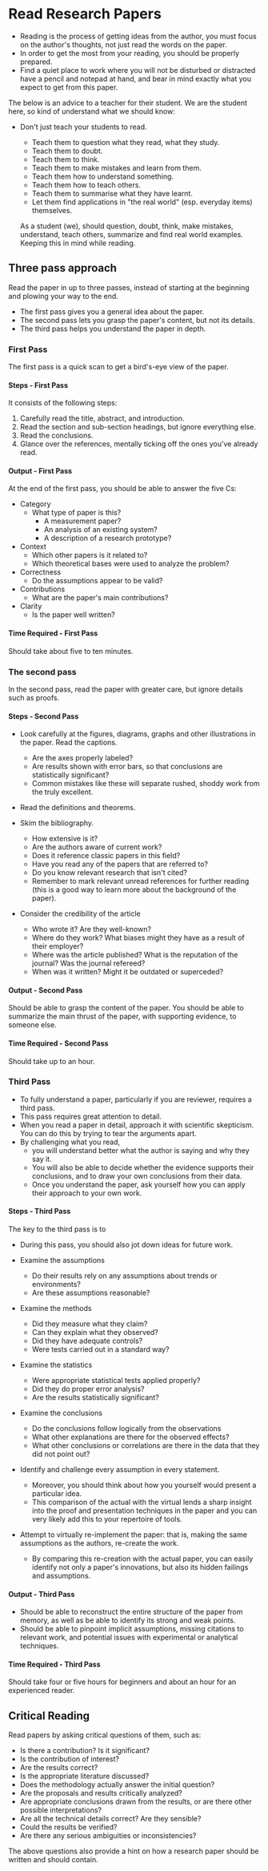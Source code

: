 # Read Research Papers

- Reading is the process of getting ideas from the author, you must focus on the author's thoughts, not just read the words on the paper.
- In order to get the most from your reading, you should be properly prepared.
- Find a quiet place to work where you will not be disturbed or distracted have a pencil and notepad at hand, and bear in mind exactly what you expect to get from this paper.

The below is an advice to a teacher for their student. We are the student here, so kind of understand what we should know:

- Don't just teach your students to read.
  - Teach them to question what they read, what they study.
  - Teach them to doubt.
  - Teach them to think.
  - Teach them to make mistakes and learn from them.
  - Teach them how to understand something.
  - Teach them how to teach others.
  - Teach them to summarise what they have learnt.
  - Let them find applications in "the real world" (esp. everyday items) themselves.

  As a student (we), should question, doubt, think, make mistakes, understand, teach others, summarize and find real world examples. Keeping this in mind while reading.

## Three pass approach

Read the paper in up to three passes, instead of starting at the beginning and plowing your way to the end.

- The first pass gives you a general idea about the paper.
- The second pass lets you grasp the paper's content, but not its details.
- The third pass helps you understand the paper in depth.

### First Pass

The first pass is a quick scan to get a bird's-eye view of the paper.

#### Steps - First Pass

It consists of the following steps:

1. Carefully read the title, abstract, and introduction.
2. Read the section and sub-section headings, but ignore everything else.
3. Read the conclusions.
4. Glance over the references, mentally ticking off the ones you've already read.

#### Output - First Pass

At the end of the first pass, you should be able to answer the five Cs:

- Category
  - What type of paper is this?
    - A measurement paper?
    - An analysis of an existing system?
    - A description of a research prototype?
- Context
  - Which other papers is it related to?
  - Which theoretical bases were used to analyze the problem?
- Correctness
  - Do the assumptions appear to be valid?
- Contributions
  - What are the paper's main contributions?
- Clarity
  - Is the paper well written?

#### Time Required - First Pass

Should take about five to ten minutes.

### The second pass

In the second pass, read the paper with greater care, but ignore details such as proofs.

#### Steps - Second Pass

- Look carefully at the figures, diagrams, graphs and other illustrations in the paper. Read the captions.
  - Are the axes properly labeled?
  - Are results shown with error bars, so that conclusions are statistically significant?
  - Common mistakes like these will separate rushed, shoddy work from the truly excellent.

- Read the definitions and theorems.

- Skim the bibliography.
  - How extensive is it?
  - Are the authors aware of current work?
  - Does it reference classic papers in this field?
  - Have you read any of the papers that are referred to?
  - Do you know relevant research that isn't cited?
  - Remember to mark relevant unread references for further reading (this is a good way to learn more about the background of the paper).

- Consider the credibility of the article
  - Who wrote it? Are they well-known?
  - Where do they work? What biases might they have as a result of their employer?
  - Where was the article published? What is the reputation of the journal? Was the journal refereed?
  - When was it written? Might it be outdated or superceded?

#### Output - Second Pass

Should be able to grasp the content of the paper. You should be able to summarize the main thrust of the paper, with supporting evidence, to someone else.

#### Time Required - Second Pass

Should take up to an hour.

### Third Pass

- To fully understand a paper, particularly if you are reviewer, requires a third pass.
- This pass requires great attention to detail.
- When you read a paper in detail, approach it with scientific skepticism. You can do this by trying to tear the arguments apart.
- By challenging what you read,
  - you will understand better what the author is saying and why they say it.
  - You will also be able to decide whether the evidence supports their conclusions, and to draw your own conclusions from their data.
  - Once you understand the paper, ask yourself how you can apply their approach to your own work.

#### Steps - Third Pass

The key to the third pass is to

- During this pass, you should also jot down ideas for future work.

- Examine the assumptions
  - Do their results rely on any assumptions about trends or environments?
  - Are these assumptions reasonable?

- Examine the methods
  - Did they measure what they claim?
  - Can they explain what they observed?
  - Did they have adequate controls?
  - Were tests carried out in a standard way?

- Examine the statistics
  - Were appropriate statistical tests applied properly?
  - Did they do proper error analysis?
  - Are the results statistically significant?

- Examine the conclusions
  - Do the conclusions follow logically from the observations
  - What other explanations are there for the observed effects?
  - What other conclusions or correlations are there in the data that they did not point out?

- Identify and challenge every assumption in every statement.
  - Moreover, you should think about how you yourself would present a particular idea.
  - This comparison of the actual with the virtual lends a sharp insight into the proof and presentation techniques in the paper and you can very likely add this to your repertoire of tools.
- Attempt to virtually re-implement the paper: that is, making the same assumptions as the authors, re-create the work.
  - By comparing this re-creation with the actual paper, you can easily identify not only a paper's innovations, but also its hidden failings and assumptions.

#### Output - Third Pass

- Should be able to reconstruct the entire structure of the paper from memory, as well as be able to identify its strong and weak points.
- Should be able to pinpoint implicit assumptions, missing citations to relevant work, and potential issues with experimental or analytical techniques.

#### Time Required - Third Pass

Should take four or five hours for beginners and about an hour for an experienced reader.

## Critical Reading

Read papers by asking critical questions of them, such as:

- Is there a contribution? Is it significant?
- Is the contribution of interest?
- Are the results correct?
- Is the appropriate literature discussed?
- Does the methodology actually answer the initial question?
- Are the proposals and results critically analyzed?
- Are appropriate conclusions drawn from the results, or are there other possible interpretations?
- Are all the technical details correct? Are they sensible?
- Could the results be verified?
- Are there any serious ambiguities or inconsistencies?

The above questions also provide a hint on how a research paper should be written and should contain.
